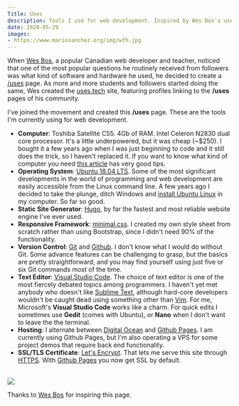 ```yaml
---
Title: Uses
description: Tools I use for web development. Inspired by Wes Bos's uses.tech project.
date: 2020-05-29
images:
- https://www.mariosanchez.org/img/wfh.jpg
---
```



When [Wes Bos](https://wesbos.com), a popular Canadian web developer and teacher, noticed that one of the most popular questions he routinely received from followers was what kind of software and hardware he used, he decided to create a [/uses](https://wesbos.com/uses) page. As more and more students and followers started doing the same, Wes created the [uses.tech](https://uses.tech) site, featuring profiles linking to the **/uses** pages of his community.

I've joined the movement and created this **/uses** page. These are the tools I'm currently using for web development.

- **Computer**: Toshiba Satellite C55. 4Gb of RAM. Intel Celeron N2830 dual core processor.  It's a little underpowered, but it was cheap (~$250). I bought it a few years ago when I was just beginning to code and it still does the trick, so I haven't replaced it. If you want to know what kind of computer you need [this article](https://www.zdnet.com/article/which-computer-should-i-buy-how-to-find-the-ipad-chromebook-mac-or-windows-pc-thats-right-for-you/) has very good tips.
- **Operating System**: [Ubuntu 18.04 LTS](https://www.ubuntu.com/download/desktop). Some of the most significant developments in the world of programming and web development are easily accessible from the Linux command line. A few years ago I decided to take the plunge, ditch Windows and [install Ubuntu Linux](/ubuntu) in my computer. So far so good.
- **Static Site Generator**: [Hugo](https://gohugo.io), by far the fastest and most reliable website engine I've ever used.
- **Responsive Framework**: [minimal.css](/css/minimal.css). I created my own style sheet from scratch rather than using Bootstrap, since I didn't need 90% of the functionality. 
- **Version Control**: [Git](https://git-scm.com/) and [Github](https://github.com/mariobox). I don't know what I would do without Git. Some advance features can be challenging to grasp, but the basics are pretty straightforward, and you may find yourself using just five or six Git commands most of the time. 
- **Text Editor**: [Visual Studio Code](https://code.visualstudio.com/). The choice of text editor is one of the most fiercely debated topics among programmers. I haven't yet met anybody who doesn't like [Sublime Text](https://sublimetext.com), although hard-core developers wouldn't be caught dead using something other than [Vim](https://vim.org). For me, Microsoft's **Visual Studio Code** works like a charm. For quick edits I sometimes use **Gedit** (comes with Ubuntu), or **Nano** when I don't want to leave the the terminal.
- **Hosting**: I alternate between [Digital Ocean](https://digitalocean) and [Github Pages](https://pages.github.com/). I am currently using Github Pages, but I'm also operating a VPS for some project demos that require back end functionality.
- **SSL/TLS Certificate**: [Let's Encrypt](https://letsencrypt.org). That lets me serve this site through [HTTPS](../https/). With [Github Pages](https://pages.github.com) you now get SSL by default.
<br />

<img src="/img/wfh.jpg" class="gallery large">

Thanks to [Wes Bos](https://wesbos.com/uses) for inspiring this page.
